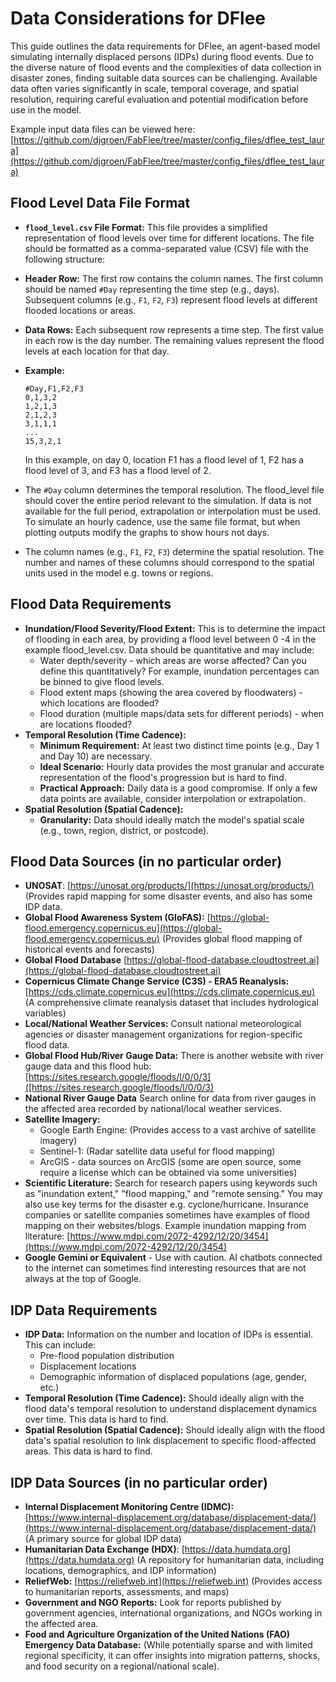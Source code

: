 # Data Considerations for DFlee

This guide outlines the data requirements for DFlee, an agent-based model simulating internally displaced persons (IDPs) during flood events. Due to the diverse nature of flood events and the complexities of data collection in disaster zones, finding suitable data sources can be challenging. Available data often varies significantly in scale, temporal coverage, and spatial resolution, requiring careful evaluation and potential modification before use in the model. 

Example input data files can be viewed here: [https://github.com/djgroen/FabFlee/tree/master/config_files/dflee_test_laura](https://github.com/djgroen/FabFlee/tree/master/config_files/dflee_test_laura)

## Flood Level Data File Format
*   **`flood_level.csv` File Format:** This file provides a simplified representation of flood levels over time for different locations. The file should be formatted as a comma-separated value (CSV) file with the following structure:
*   **Header Row:** The first row contains the column names. The first column should be named `#Day` representing the time step (e.g., days). Subsequent columns (e.g., `F1`, `F2`, `F3`) represent flood levels at different flooded locations or areas. 
*   **Data Rows:** Each subsequent row represents a time step. The first value in each row is the day number. The remaining values represent the flood levels at each location for that day.
*   **Example:**
    ```csv
    #Day,F1,F2,F3
    0,1,3,2
    1,2,1,3
    2,1,2,3
    3,1,1,1
    ...
    15,3,2,1
    ```
    In this example, on day 0, location F1 has a flood level of 1, F2 has a flood level of 3, and F3 has a flood level of 2.

  *   The `#Day` column determines the temporal resolution. The flood_level file should cover the entire period relevant to the simulation. If data is not available for the full period, extrapolation or interpolation must be used. To simulate an hourly cadence, use the same file format, but when plotting outputs modify the graphs to show hours not days. 
 *  The column names (e.g., `F1`, `F2`, `F3`) determine the spatial resolution. The number and names of these columns should correspond to the spatial units used in the model e.g. towns or regions. 

## Flood Data Requirements

*   **Inundation/Flood Severity/Flood Extent:** This is to determine the impact of flooding in each area, by providing a flood level between 0 -4 in the example flood_level.csv. Data should be quantitative and may include:
    *   Water depth/severity - which areas are worse affected? Can you define this quantitatively? For example, inundation percentages can be binned to give flood levels. 
    *   Flood extent maps (showing the area covered by floodwaters) - which locations are flooded?
    *   Flood duration (multiple maps/data sets for different periods) - when are locations flooded?
*   **Temporal Resolution (Time Cadence):** 
    *   **Minimum Requirement:** At least two distinct time points (e.g., Day 1 and Day 10) are necessary.
    *   **Ideal Scenario:** Hourly data provides the most granular and accurate representation of the flood's progression but is hard to find.
    *   **Practical Approach:** Daily data is a good compromise. If only a few data points are available, consider interpolation or extrapolation.
*   **Spatial Resolution (Spatial Cadence):**
    *   **Granularity:** Data should ideally match the model's spatial scale (e.g., town, region, district, or postcode).
 
## Flood Data Sources (in no particular order)
*    **UNOSAT**: [https://unosat.org/products/](https://unosat.org/products/) (Provides rapid mapping for some disaster events, and also has some IDP data. 
*   **Global Flood Awareness System (GloFAS):** [https://global-flood.emergency.copernicus.eu](https://global-flood.emergency.copernicus.eu) (Provides global flood mapping of historical events and forecasts)
*   **Global Flood Database** [https://global-flood-database.cloudtostreet.ai](https://global-flood-database.cloudtostreet.ai)
*   **Copernicus Climate Change Service (C3S) - ERA5 Reanalysis:** [https://cds.climate.copernicus.eu](https://cds.climate.copernicus.eu) (A comprehensive climate reanalysis dataset that includes hydrological variables)
*   **Local/National Weather Services:** Consult national meteorological agencies or disaster management organizations for region-specific flood data.
*   **Global Flood Hub/River Gauge Data:** There is another website with river gauge data and this flood hub:[https://sites.research.google/floods/l/0/0/3]([https://sites.research.google/floods/l/0/0/3)
*   **National River Gauge Data** Search online for data from river gauges in the affected area recorded by national/local weather services.                                          
*   **Satellite Imagery:**
    *   Google Earth Engine: (Provides access to a vast archive of satellite imagery)
    *   Sentinel-1: (Radar satellite data useful for flood mapping)
    *   ArcGIS - data sources on ArcGIS (some are open source, some require a license which can be obtained via some universities) 
*   **Scientific Literature:** Search for research papers using keywords such as "inundation extent," "flood mapping," and "remote sensing." You may also use key terms for the disaster e.g. cyclone/hurricane. Insurance companies or satellite companies sometimes have examples of flood mapping on their websites/blogs. Example inundation mapping from literature: [https://www.mdpi.com/2072-4292/12/20/3454](https://www.mdpi.com/2072-4292/12/20/3454)
* **Google Gemini or Equivalent** - Use with caution. AI chatbots connected to the internet can sometimes find interesting resources that are not always at the top of Google. 

## IDP Data Requirements

*   **IDP Data:** Information on the number and location of IDPs is essential. This can include:
    *   Pre-flood population distribution
    *   Displacement locations
    *   Demographic information of displaced populations (age, gender, etc.)
*   **Temporal Resolution (Time Cadence):** Should ideally align with the flood data's temporal resolution to understand displacement dynamics over time. This data is hard to find. 
*   **Spatial Resolution (Spatial Cadence):** Should ideally align with the flood data's spatial resolution to link displacement to specific flood-affected areas. This data is hard to find.

## IDP Data Sources (in no particular order)

*   **Internal Displacement Monitoring Centre (IDMC):** [https://www.internal-displacement.org/database/displacement-data/](https://www.internal-displacement.org/database/displacement-data/) (A primary source for global IDP data)
*   **Humanitarian Data Exchange (HDX)**: [https://data.humdata.org](https://data.humdata.org) (A repository for humanitarian data, including locations, demographics, and IDP information)
*   **ReliefWeb:** [https://reliefweb.int](https://reliefweb.int) (Provides access to humanitarian reports, assessments, and maps)
*   **Government and NGO Reports:** Look for reports published by government agencies, international organizations, and NGOs working in the affected area.
*   **Food and Agriculture Organization of the United Nations (FAO) Emergency Data Database:** (While potentially sparse and with limited regional specificity, it can offer insights into migration patterns, shocks, and food security on a regional/national scale).


